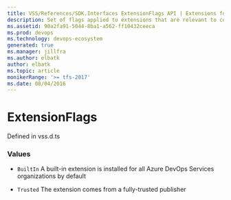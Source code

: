 ```yaml
---
title: VSS/References/SDK.Interfaces ExtensionFlags API | Extensions for Azure DevOps Services
description: Set of flags applied to extensions that are relevant to contribution consumers
ms.assetid: 90a2fa91-5044-8ba1-a562-ff10432ceeca
ms.prod: devops
ms.technology: devops-ecosystem
generated: true
ms.manager: jillfra
ms.author: elbatk
author: elbatk
ms.topic: article
monikerRange: '>= tfs-2017'
ms.date: 08/04/2016
---
```


# ExtensionFlags

Defined in vss.d.ts

### Values

* `BuiltIn` A built-in extension is installed for all Azure DevOps Services organizations by default

* `Trusted` The extension comes from a fully-trusted publisher

